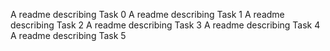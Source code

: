 A readme describing Task 0
A readme describing Task 1
A readme describing Task 2
A readme describing Task 3
A readme describing Task 4
A readme describing Task 5
